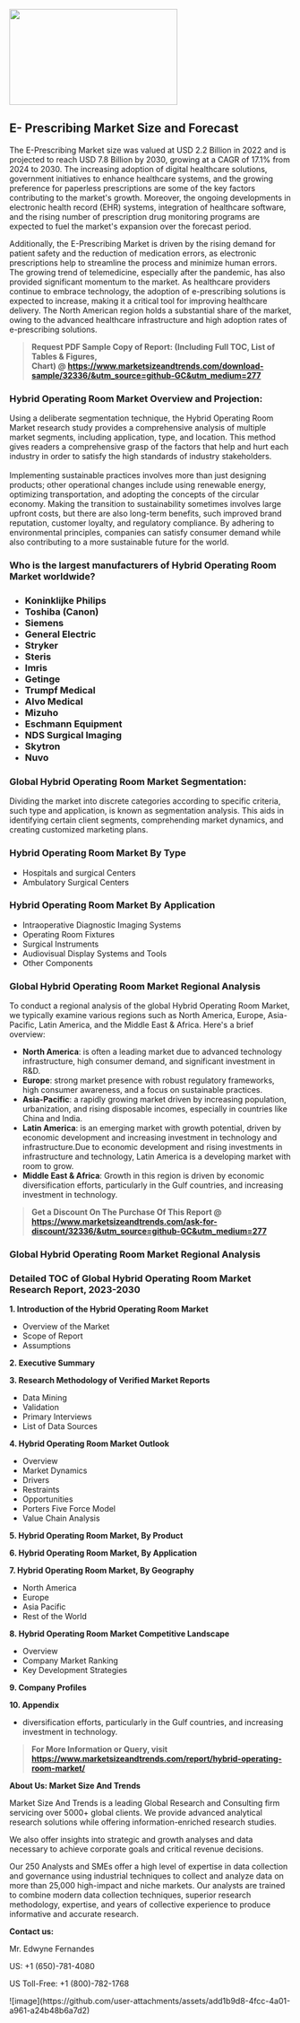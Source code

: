 <p><img class="alignnone size-medium wp-image-20088" src="https://ffe5etoiles.com/wp-content/uploads/2024/12/MST1-300x171.png" alt="" width="300" height="171" /></p><h2>E- Prescribing Market Size and Forecast</h2><p>The E-Prescribing Market size was valued at USD 2.2 Billion in 2022 and is projected to reach USD 7.8 Billion by 2030, growing at a CAGR of 17.1% from 2024 to 2030. The increasing adoption of digital healthcare solutions, government initiatives to enhance healthcare systems, and the growing preference for paperless prescriptions are some of the key factors contributing to the market's growth. Moreover, the ongoing developments in electronic health record (EHR) systems, integration of healthcare software, and the rising number of prescription drug monitoring programs are expected to fuel the market's expansion over the forecast period.</p><p>Additionally, the E-Prescribing Market is driven by the rising demand for patient safety and the reduction of medication errors, as electronic prescriptions help to streamline the process and minimize human errors. The growing trend of telemedicine, especially after the pandemic, has also provided significant momentum to the market. As healthcare providers continue to embrace technology, the adoption of e-prescribing solutions is expected to increase, making it a critical tool for improving healthcare delivery. The North American region holds a substantial share of the market, owing to the advanced healthcare infrastructure and high adoption rates of e-prescribing solutions.</p></p><blockquote id="" class=""><strong>Request PDF Sample Copy of Report: (Including Full TOC, List of Tables &amp; Figures, Chart)&nbsp;@&nbsp;<strong><a href="https://www.marketsizeandtrends.com/download-sample/32336/&utm_source=github-GC&utm_medium=277" target="_blank">https://www.marketsizeandtrends.com/download-sample/32336/&utm_source=github-GC&utm_medium=277</a></strong></strong></blockquote><h3 id="" class="">Hybrid Operating Room Market&nbsp;Overview and Projection:</h3><p id="" class="">Using a deliberate segmentation technique, the Hybrid Operating Room Market research study provides a comprehensive analysis of multiple market segments, including application, type, and location. This method gives readers a comprehensive grasp of the factors that help and hurt each industry in order to satisfy the high standards of industry stakeholders. <br /> <br />Implementing sustainable practices involves more than just designing products; other operational changes include using renewable energy, optimizing transportation, and adopting the concepts of the circular economy. Making the transition to sustainability sometimes involves large upfront costs, but there are also long-term benefits, such improved brand reputation, customer loyalty, and regulatory compliance. By adhering to environmental principles, companies can satisfy consumer demand while also contributing to a more sustainable future for the world.</p><h3 id="" class="">Who is the largest manufacturers of&nbsp;Hybrid Operating Room Market worldwide?</h3><h3 class=""><p><ul><li>Koninklijke Philips </li><li> Toshiba (Canon) </li><li> Siemens </li><li> General Electric </li><li> Stryker </li><li> Steris </li><li> Imris </li><li> Getinge </li><li> Trumpf Medical </li><li> Alvo Medical </li><li> Mizuho </li><li> Eschmann Equipment </li><li> NDS Surgical Imaging </li><li> Skytron </li><li> Nuvo</li></ul></p></h3><h3 id="" class="">Global&nbsp;Hybrid Operating Room Market Segmentation:</h3><p id="" class="">Dividing the market into discrete categories according to specific criteria, such type and application, is known as segmentation analysis. This aids in identifying certain client segments, comprehending market dynamics, and creating customized marketing plans.</p><h3 id="" class="">Hybrid Operating Room Market&nbsp;By Type</h3><p><p><ul><li>Hospitals and surgical Centers </li><li> Ambulatory Surgical Centers</p></li></ul></p></p><h3 id="" class="">Hybrid Operating Room Market&nbsp;By Application</h3><p class=""><p><ul><li>Intraoperative Diagnostic Imaging Systems </li><li> Operating Room Fixtures </li><li> Surgical Instruments </li><li> Audiovisual Display Systems and Tools </li><li> Other Components</li></ul></p></p><h3 id="" class="">Global Hybrid Operating Room Market Regional Analysis</h3><p id="" class="">To conduct a regional analysis of the global Hybrid Operating Room Market, we typically examine various regions such as North America, Europe, Asia-Pacific, Latin America, and the Middle East &amp; Africa. Here's a brief overview:</p><ul><li><strong>North America</strong>: is often a leading market due to advanced technology infrastructure, high consumer demand, and significant investment in R&amp;D.</li><li><strong>Europe</strong>: strong market presence with robust regulatory frameworks, high consumer awareness, and a focus on sustainable practices.</li><li><strong>Asia-Pacific</strong>: a rapidly growing market driven by increasing population, urbanization, and rising disposable incomes, especially in countries like China and India.</li><li><strong>Latin America</strong>: is an emerging market with growth potential, driven by economic development and increasing investment in technology and infrastructure.Due to economic development and rising investments in infrastructure and technology, Latin America is a developing market with room to grow.</li><li><strong>Middle East &amp; Africa</strong>: Growth in this region is driven by economic diversification efforts, particularly in the Gulf countries, and increasing investment in technology.</li></ul><blockquote id="" class=""><strong>Get a Discount On The Purchase Of This Report @ <strong><a href="https://www.marketsizeandtrends.com/ask-for-discount/32336/&utm_source=github-GC&utm_medium=277" target="_blank">https://www.marketsizeandtrends.com/ask-for-discount/32336/&utm_source=github-GC&utm_medium=277</a></strong></strong></blockquote><h3 id="" class="">Global Hybrid Operating Room Market Regional Analysis</h3><h3 id="" class="">Detailed TOC of Global Hybrid Operating Room Market Research Report, 2023-2030</h3><p id="" class=""><strong>1. Introduction of the Hybrid Operating Room Market</strong></p><ul><li>Overview of the Market</li><li>Scope of Report</li><li>Assumptions</li></ul><p id="" class=""><strong>2. Executive Summary</strong></p><p id="" class=""><strong>3. Research Methodology of Verified Market Reports</strong></p><ul><li>Data Mining</li><li>Validation</li><li>Primary Interviews</li><li>List of Data Sources</li></ul><p id="" class=""><strong>4. Hybrid Operating Room Market Outlook</strong></p><ul><li>Overview</li><li>Market Dynamics</li><li>Drivers</li><li>Restraints</li><li>Opportunities</li><li>Porters Five Force Model</li><li>Value Chain Analysis</li></ul><p id="" class=""><strong>5. Hybrid Operating Room Market, By Product</strong></p><p id="" class=""><strong>6. Hybrid Operating Room Market, By Application</strong></p><p id="" class=""><strong>7. Hybrid Operating Room Market, By Geography</strong></p><ul><li>North America</li><li>Europe</li><li>Asia Pacific</li><li>Rest of the World</li></ul><p id="" class=""><strong>8. Hybrid Operating Room Market Competitive Landscape</strong></p><ul><li>Overview</li><li>Company Market Ranking</li><li>Key Development Strategies</li></ul><p id="" class=""><strong>9. Company Profiles</strong></p><p id="" class=""><strong>10. Appendix</strong></p><ul><li>diversification efforts, particularly in the Gulf countries, and increasing investment in technology.</li></ul><blockquote id="" class=""><strong>For More Information or Query, visit <strong><strong><a href="https://www.marketsizeandtrends.com/report/hybrid-operating-room-market/" target="_blank">https://www.marketsizeandtrends.com/report/hybrid-operating-room-market/</a></strong></strong></strong></blockquote><p id="" class=""><strong>About Us: Market Size And Trends</strong></p><p id="" class="">Market Size And Trends is a leading Global Research and Consulting firm servicing over 5000+ global clients. We provide advanced analytical research solutions while offering information-enriched research studies.</p><p id="" class="">We also offer insights into strategic and growth analyses and data necessary to achieve corporate goals and critical revenue decisions.</p><p id="" class="">Our 250 Analysts and SMEs offer a high level of expertise in data collection and governance using industrial techniques to collect and analyze data on more than 25,000 high-impact and niche markets. Our analysts are trained to combine modern data collection techniques, superior research methodology, expertise, and years of collective experience to produce informative and accurate research.</p><p id="" class=""><strong>Contact us:</strong></p><p id="" class="">Mr. Edwyne Fernandes</p><p id="" class="">US: +1 (650)-781-4080</p><p id="" class="">US Toll-Free: +1 (800)-782-1768</p>
![image](https://github.com/user-attachments/assets/add1b9d8-4fcc-4a01-a961-a24b48b6a7d2)
